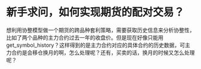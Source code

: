 # 新手求问，如何实现期货的配对交易？

想利用协整模型做一个期货的跨品种套利策略，需要获取历史信息来分析协整性，比如了两个品种的主力合约过去一年的收盘价。但是现在好像只能用get_symbol_history？这样得到的是主力合约对应的具体合约的历史数据，可主力合约是会移仓换月的啊，怎么处理呢？还有，买卖的话，换月的时候又怎么处理呢？